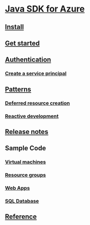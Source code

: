 # [Java SDK for Azure](overview.md)
## [Install](java-sdk-azure-install.md)
## [Get started](java-sdk-azure-get-started.md)
## [Authentication](java-sdk-azure-authenticate.md)
### [Create a service principal](/cli/azure/create-an-azure-service-principal-azure-cli?toc=%2fazure%2fjava%2ftoc.json&bc=%2fazure%2fjava%2fbreadcrumb%2ftoc.json)
## [Patterns](java-sdk-azure-patterns.md)
### [Deferred resource creation](java-sdk-azure-lazy-creation.md)
### [Reactive development](java-sdk-azure-reactive.sdk.md)
## [Release notes](java-sdk-azure-release-notes.md)
## Sample Code
### [Virtual machines](java-sdk-azure-virtual-machine-samples.md)
### [Resource groups](java-sdk-azure-resource-groups-samples.md)
### [Web Apps](java-sdk-azure-web-apps-samples.md)
### [SQL Database](java-sdk-azure-sql-database-samples.md)
## [Reference]()
